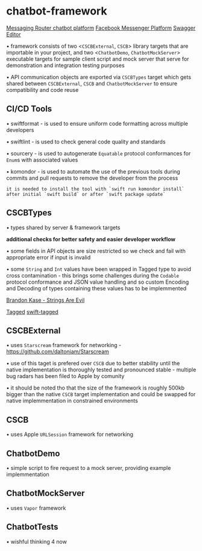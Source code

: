 # chatbot-framework

[Messaging Router chatbot platform](https://ceskasporitelna.github.io/messaging-router-docs/)
[Facebook Messenger Platform](https://developers.facebook.com/docs/messenger-platform)
[Swagger Editor](https://editor.swagger.io/)

• framework consists of two <`CSCBExternal`, `CSCB`> library targets that are importable in your project, and two <`ChatbotDemo`, `ChatbotMockServer`> executable targets for sample client script and mock server that serve for demonstration and integration testing purposes 

• API communication objects are exported via `CSCBTypes` target which gets shared between `CSCBExternal`, `CSCB` and `ChatbotMockServer` to ensure compatibility and code reuse

## CI/CD Tools

• swiftformat - is used to ensure uniform code formatting across multiple developers

• swiftlint - is used to check general code quality and standards

• sourcery - is used to autogenerate `Equatable` protocol conformances for `Enum`s with associated values

• komondor - is used to automate the use of the previous tools during commits and pull requests to remove the developer from the process

    it is needed to install the tool with `swift run komondor install` after initial `swift build` or after `swift package update`

## CSCBTypes

• types shared by server & framework targets

**additional checks for better safety and easier developer workflow**

• some fields in API objects are size restricted so we check and fail with appropriate error if input is invalid

• some `String` and `Int` values have been wrapped in Tagged type to avoid cross contamination - this brings some challenges during the `Codable` protocol conformance and JSON value handling and so custom Encoding and Decoding of types containing these values has to be implemmented

[Brandon Kase - Strings Are Evil](https://www.youtube.com/watch?v=UTm5p96KlEc)

[Tagged](https://www.pointfree.co/episodes/ep12-tagged)
[swift-tagged](https://github.com/pointfreeco/swift-tagged)

## CSCBExternal

• uses `Starscream` framework for networking - https://github.com/daltoniam/Starscream

• use of this taget is prefered over `CSCB` due to better stability until the native implementation is thoroughly tested and pronounced stable - multiple bug radars has been filed to Apple by comunity 

• it should be noted tho that the size of the framework is roughly 500kb bigger than the native `CSCB` target implementation and could be swapped for native implemmentation in constrained environments

## CSCB

• uses Apple `URLSession` framework  for networking

## ChatbotDemo

• simple script to fire request to a mock server, providing example implemmentation

## ChatbotMockServer

• uses `Vapor` framework

## ChatbotTests

• wishful thinking 4 now
